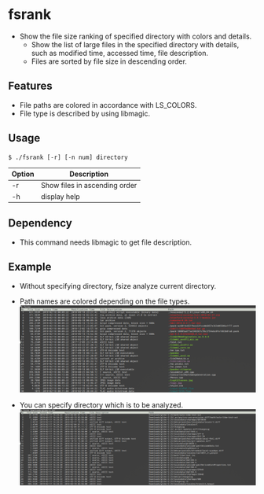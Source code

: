 # fsrank 
- Show the file size ranking of specified directory with colors and details.
  - Show the list of large files in the specified directory with details, such as modified time, accessed time, file description.
  - Files are sorted by file size in descending order.

## Features 
- File paths are colored in accordance with LS_COLORS.
- File type is described by using libmagic.

## Usage
```
$ ./fsrank [-r] [-n num] directory
```

|Option  | Description                  |
|--------|------------------------------|
|-r      | Show files in ascending order|
|-h      | display help                 |


## Dependency
- This command needs libmagic to get file description.

## Example
- Without specifying directory, fsize analyze current directory.
- Path names are colored depending on the file types.
![current](./screenshots/screenshot_current.png)

- You can specify directory which is to be analyzed.
![current](./screenshots/screenshot_dir.png)


